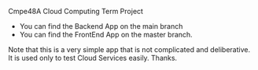 Cmpe48A Cloud Computing Term Project

- You can find the Backend App on the main branch
- You can find the FrontEnd App on the master branch.

Note that this is a very simple app that is not complicated and deliberative.
It is used only to test Cloud Services easily.
Thanks.
